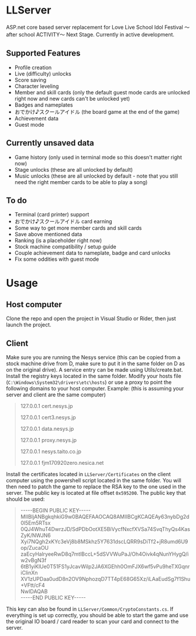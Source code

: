 # LLServer

ASP.net core based server replacement for Love Live School Idol Festival ～after school ACTIVITY～ Next Stage.
Currently in active development.

## Supported Features

- Profile creation
- Live (difficulty) unlocks
- Score saving
- Character leveling
- Member and skill cards (only the default guest mode cards are unlocked right now and new cards can't be unlocked yet)
- Badges and nameplates
- おでかけ♪スクールアイドル (the board game at the end of the game)
- Achievement data
- Guest mode

## Currently unsaved data

- Game history (only used in terminal mode so this doesn't matter right now)
- Stage unlocks (these are all unlocked by default)
- Music unlocks (these are all unlocked by default - note that you still need the right member cards to be able to play a song)

## To do

- Terminal (card printer) support
- おでかけ♪スクールアイドル card earning
- Some way to get more member cards and skill cards
- Save above mentioned data
- Ranking (is a placeholder right now)
- Stock machine compatibility / setup guide
- Couple achievement data to nameplate, badge and card unlocks
- Fix some oddities with guest mode

# Usage
## Host computer
Clone the repo and open the project in Visual Studio or Rider, then just launch the project.
## Client
Make sure you are running the Nesys service (this can be copied from a stock machine drive from D, make sure to put it in the same folder on D as on the original drive).
A service entry can be made using Utils/create.bat.
Install the registry keys located in the same folder.
Modify your hosts file (`C:\Windows\System32\drivers\etc\hosts`) or use a proxy to point the following domains to your host computer.
Example: (this is assuming your server and client are the same computer)
> 127.0.0.1 cert.nesys.jp
> 
> 127.0.0.1 cert3.nesys.jp
> 
> 127.0.0.1 data.nesys.jp
> 
> 127.0.0.1 proxy.nesys.jp
> 
> 127.0.0.1 nesys.taito.co.jp
> 
> 127.0.0.1 fjm170920zero.nesica.net

Install the certificates located in `LLServer/Certificates` on the client computer using the powershell script located in the same folder. You will then need to patch the game to replace the RSA key to the one used in the server. The public key is located at file offset `0x595200`. The public key that should be used:

> -----BEGIN PUBLIC KEY-----   
> MIIBIjANBgkqhkiG9w0BAQEFAAOCAQ8AMIIBCgKCAQEAy63nybDg2d0l5Em5RTsx  
> 0QJ4WhuT4DwrzJD/SdPDbOotXE5BiVycfNxcfXVSa74SvqThyQs4KasZyK/NWJN6  
> Xyi7NQgh2xKYc3eVj8b8MSkhz5Y7631dscLQRR9sDiTf2+jR8umd6U9op/ZucaOU  
> zaEcyHalryeeRwD8q7mtlBccL+5dSVVWuPaJ/Oh4Oivk4qNunYHygQ/iw2vBgN3f  
> 6tB1yiKlUe0T51FS1yJcavWilp2JA6XGEhh0OmFJX6wf5vPu9heTXGqnriClinXn  
> XV1zUPDaa0udD8n2OV9NphozqD7TT4pE68G65Xz/iLAaEudSg7f1Shu+VFtt/cF4  
> NwIDAQAB  
> -----END PUBLIC KEY-----
> 
This key can also be found in `LLServer/Common/CryptoConstants.cs`.
If everything is set up correctly, you should be able to start the game and use the original IO board / card reader to scan your card and connect to the server.
